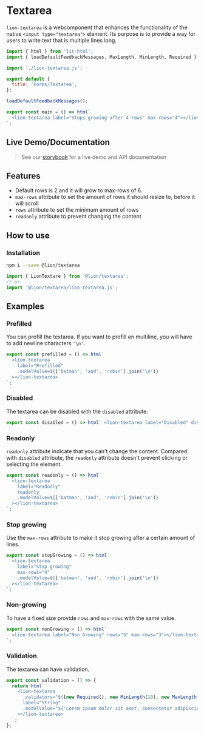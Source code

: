 # Textarea

`lion-textarea` is a webcomponent that enhances the functionality of the native `<input type="textarea">` element.
Its purpose is to provide a way for users to write text that is multiple lines long.

```js script
import { html } from 'lit-html';
import { loadDefaultFeedbackMessages, MaxLength, MinLength, Required } from '@lion/validate';

import './lion-textarea.js';

export default {
  title: 'Forms/Textarea',
};

loadDefaultFeedbackMessages();
```

```js preview-story
export const main = () => html`
  <lion-textarea label="Stops growing after 4 rows" max-rows="4"></lion-textarea>
`;
```

## Live Demo/Documentation

> See our [storybook](http://lion-web-components.netlify.com/?path=/docs/forms-textarea--default-story) for a live demo and API documentation

## Features

- Default rows is 2 and it will grow to max-rows of 6.
- `max-rows` attribute to set the amount of rows it should resize to, before it will scroll
- `rows` attribute to set the minimum amount of rows
- `readonly` attribute to prevent changing the content

## How to use

### Installation

```sh
npm i --save @lion/textarea
```

```js
import { LionTextare } from '@lion/textarea';
// or
import '@lion/textarea/lion-textarea.js';
```

## Examples

### Prefilled

You can prefill the textarea. If you want to prefill on multiline, you will have to add newline characters `'\n'`.

```js preview-story
export const prefilled = () => html`
  <lion-textarea
    label="Prefilled"
    .modelValue=${['batman', 'and', 'robin'].join('\n')}
  ></lion-textarea>
`;
```

### Disabled

The textarea can be disabled with the `disabled` attribute.

```js preview-story
export const disabled = () => html` <lion-textarea label="Disabled" disabled></lion-textarea> `;
```

### Readonly

`readonly` attribute indicate that you can't change the content. Compared with `disabled` attribute, the `readonly` attribute doesn't prevent clicking or selecting the element.

```js preview-story
export const readonly = () => html`
  <lion-textarea
    label="Readonly"
    readonly
    .modelValue=${['batman', 'and', 'robin'].join('\n')}
  ></lion-textarea>
`;
```

### Stop growing

Use the `max-rows` attribute to make it stop growing after a certain amount of lines.

```js preview-story
export const stopGrowing = () => html`
  <lion-textarea
    label="Stop growing"
    max-rows="4"
    .modelValue=${['batman', 'and', 'robin'].join('\n')}
  ></lion-textarea>
`;
```

### Non-growing

To have a fixed size provide `rows` and `max-rows` with the same value.

```js preview-story
export const nonGrowing = () => html`
  <lion-textarea label="Non Growing" rows="3" max-rows="3"></lion-textarea>
`;
```

### Validation

The textarea can have validation.

```js preview-story
export const validation = () => {
  return html`
    <lion-textarea
      .validators="${[new Required(), new MinLength(10), new MaxLength(400)]}"
      label="String"
      .modelValue="${'Lorem ipsum dolor sit amet, consectetur adipiscing elit, sed do eiusmod tempor incididunt ut labore et dolore magna aliqua. Ut enim ad minim veniam, quis nostrud exercitation ullamco laboris nisi ut aliquip ex ea commodo consequat. Duis aute irure dolor in reprehenderit in voluptate velit esse cillum dolore eu fugiat nulla pariatur. Excepteur sint occaecat cupidatat non proident, sunt in culpa qui officia deserunt mollit anim id est laborum.'}"
    ></lion-textarea>
  `;
};
```
